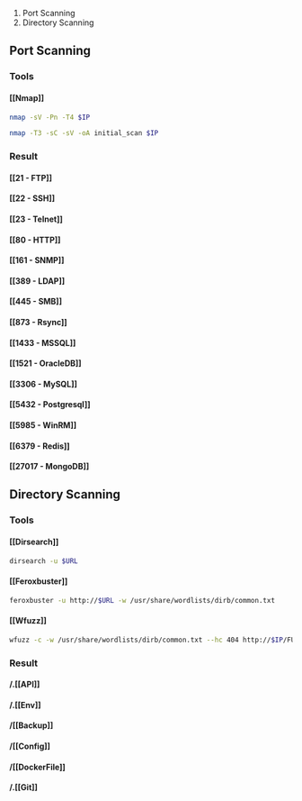 1. Port Scanning
2. Directory Scanning
## Port Scanning

### Tools
#### [[Nmap]]

```bash
nmap -sV -Pn -T4 $IP
```

```bash
nmap -T3 -sC -sV -oA initial_scan $IP
```

### Result
#### [[21 - FTP]]
#### [[22 - SSH]]
#### [[23 - Telnet]]
#### [[80 - HTTP]]
#### [[161 - SNMP]]
#### [[389 - LDAP]]
#### [[445 - SMB]]
#### [[873 - Rsync]]
#### [[1433 - MSSQL]]
#### [[1521 - OracleDB]]
#### [[3306 - MySQL]]
#### [[5432 - Postgresql]]
#### [[5985 - WinRM]]
#### [[6379 - Redis]]
#### [[27017 - MongoDB]]

## Directory Scanning
### Tools
#### [[Dirsearch]]
```bash
dirsearch -u $URL
```

#### [[Feroxbuster]]
```bash
feroxbuster -u http://$URL -w /usr/share/wordlists/dirb/common.txt
```

#### [[Wfuzz]]
```bash
wfuzz -c -w /usr/share/wordlists/dirb/common.txt --hc 404 http://$IP/FUZZ
```
### Result
#### /.[[API]]
#### /.[[Env]]
#### /[[Backup]]
#### /[[Config]]
#### /[[DockerFile]]
#### /.[[Git]]
